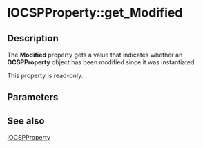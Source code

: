 # IOCSPProperty::get_Modified

## Description

The **Modified** property gets a value that indicates whether an **OCSPProperty** object has been modified since it was instantiated.

This property is read-only.

## Parameters

## See also

[IOCSPProperty](https://learn.microsoft.com/windows/desktop/api/certadm/nn-certadm-iocspproperty)